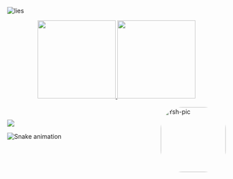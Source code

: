 ![lies](https://i.imgur.com/kS6Vz58.gif)

<div align="center">
  <a href="https://github.com/networkysh">
  <img height="180em" src="https://github-readme-stats.vercel.app/api?username=networkysh&show_icons=true&theme=dracula&include_all_commits=true&count_private=true"/>
  <img height="180em" src="https://github-readme-stats.vercel.app/api/top-langs/?username=networkysh&layout=compact&langs_count=7&theme=dracula"/>
</div>
<div style="display: inline_block"><br>
  <img align="right" alt="Ysh-pic" height="150" style="border-radius:50px;" src="https://prnt.sc/IDEoFiRUgYlq">
</div>
  
  ##
 
<div> 
  <a href="https://www.youtube.com/channel/UCmdhcdFI-QXq3EzFhjOoHxw" target="_blank"><img src="https://img.shields.io/badge/YouTube-FF0000?style=for-the-badge&logo=youtube&logoColor=white" target="_blank"></a>

  ![Snake animation](https://github.com/networkysh/networkysh/blob/output/github-contribution-grid-snake.svg)
 
</div>
